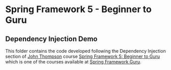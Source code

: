 # Spring Framework 5 - Beginner to Guru

## Dependency Injection Demo

This folder contains the code developed following the Dependency Injection section of [John Thompson](https://twitter.com/serge_a_storms) course [Spring Framework 5: Beginner to Guru](https://www.udemy.com/course/spring-framework-5-beginner-to-guru) which is one of the courses available at [Spring Framework Guru](https://springframework.guru/).

